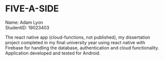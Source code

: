 # FIVE-A-SIDE

Name: Adam Lyon
</br>
StudentID: 19023403

The react native app (cloud-functions, not published), my dissertation project completed in my final university year using react native with Firebase for handling the database, authentication and cloud functionality. Application developed and tested for Android.
